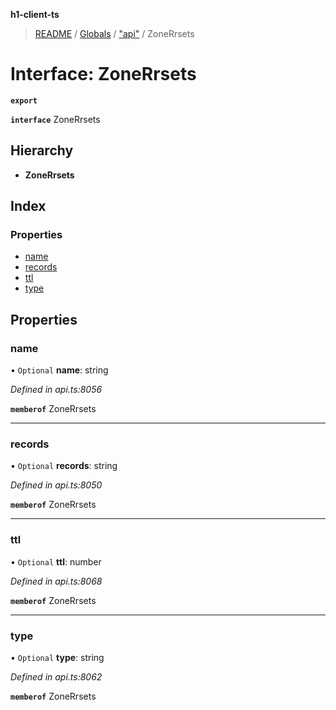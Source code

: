 **h1-client-ts**

> [README](../README.md) / [Globals](../globals.md) / ["api"](../modules/_api_.md) / ZoneRrsets

# Interface: ZoneRrsets

**`export`** 

**`interface`** ZoneRrsets

## Hierarchy

* **ZoneRrsets**

## Index

### Properties

* [name](_api_.zonerrsets.md#name)
* [records](_api_.zonerrsets.md#records)
* [ttl](_api_.zonerrsets.md#ttl)
* [type](_api_.zonerrsets.md#type)

## Properties

### name

• `Optional` **name**: string

*Defined in api.ts:8056*

**`memberof`** ZoneRrsets

___

### records

• `Optional` **records**: string

*Defined in api.ts:8050*

**`memberof`** ZoneRrsets

___

### ttl

• `Optional` **ttl**: number

*Defined in api.ts:8068*

**`memberof`** ZoneRrsets

___

### type

• `Optional` **type**: string

*Defined in api.ts:8062*

**`memberof`** ZoneRrsets
